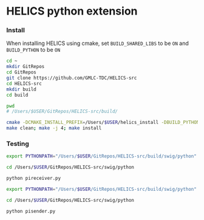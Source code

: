 # HELICS python extension

### Install

When installing HELICS using cmake, set `BUILD_SHARED_LIBS` to be `ON` and `BUILD_PYTHON` to be `ON`

```bash
cd ~
mkdir GitRepos
cd GitRepos
git clone https://github.com/GMLC-TDC/HELICS-src
cd HELICS-src
mkdir build
cd build

pwd
# /Users/$USER/GitRepos/HELICS-src/build/

cmake -DCMAKE_INSTALL_PREFIX=/Users/$USER/helics_install -DBUILD_PYTHON=ON -DBUILD_SHARED_LIBS=ON -DPYTHON_LIBRARY=$(python-config --prefix)/lib/libpython3.6m.dylib -DPYTHON_INCLUDE_DIR=$(python-config --prefix)/include/python3.6m ../
make clean; make -j 4; make install
```

### Testing

```bash
export PYTHONPATH="/Users/$USER/GitRepos/HELICS-src/build/swig/python"

cd /Users/$USER/GitRepos/HELICS-src/swig/python

python pireceiver.py
```

```bash
export PYTHONPATH="/Users/$USER/GitRepos/HELICS-src/build/swig/python"

cd /Users/$USER/GitRepos/HELICS-src/swig/python

python pisender.py
```


